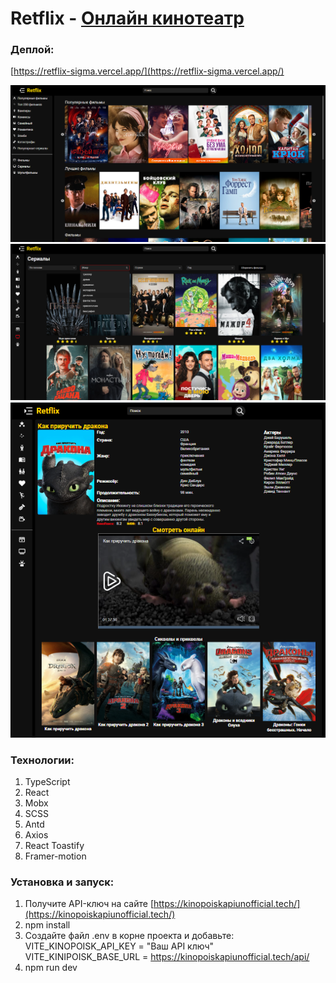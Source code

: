# Retflix - [Онлайн кинотеатр](https://retflix-sigma.vercel.app/)

### Деплой:

[https://retflix-sigma.vercel.app/](https://retflix-sigma.vercel.app/)

![](readme-images/1.png)
![](readme-images/2.png)
![](readme-images/3.png)

### Технологии:

1. TypeScript
2. React
3. Mobx
4. SCSS
5. Antd
6. Axios
7. React Toastify
8. Framer-motion

### Установка и запуск:

1. Получите API-ключ на сайте [https://kinopoiskapiunofficial.tech/](https://kinopoiskapiunofficial.tech/)
2. npm install
3. Создайте файл .env в корне проекта и добавьте:
   VITE_KINOPOISK_API_KEY = "Ваш API ключ"
   VITE_KINIPOISK_BASE_URL = https://kinopoiskapiunofficial.tech/api/
4. npm run dev
